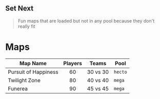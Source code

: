 Set Next
-------

> Fun maps that are loaded but not in any pool because they don't really fit

# Maps

| Map Name              | Players   | Teams     | Pool      |
| --------------------- |:---------:|:---------:| --------- |
| Pursuit of Happiness  | 60        | 30 vs 30  | `hecto`   |
| Twilight Zone         | 80        | 40 vs 40  | `mega`    |
| Funerea               | 90        | 45 vs 45  | `mega`    |

